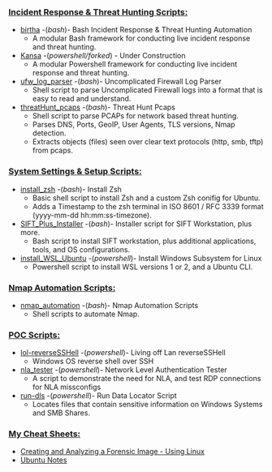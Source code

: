<h3><ins>Incident Response & Threat Hunting Scripts:</ins></h3>

- [birtha](https://github.com/ArronJablonowski/birtha) -(<em>bash</em>)- Bash Incident Response & Threat Hunting Automation
    - A modular Bash framework for conducting live incident response and threat hunting.
- [Kansa](https://github.com/ArronJablonowski/Kansa) -(<em>powershell/forked</em>) - Under Construction 
    - A modular Powershell framework for conducting live incident response and threat hunting.
- [ufw_log_parser](https://github.com/ArronJablonowski/ufw_log_parser) -(<em>bash</em>)- Uncomplicated Firewall Log Parser
    - Shell script to parse Uncomplicated Firewall logs into a format that is easy to read and understand. 
- [threatHunt_pcaps](https://github.com/ArronJablonowski/threatHunt_pcaps) -(<em>bash</em>)- Threat Hunt Pcaps
    - Shell script to parse PCAPs for network based threat hunting.
    - Parses DNS, Ports, GeoIP, User Agents, TLS versions, Nmap detection.
    - Extracts objects (files) seen over clear text protocols (http, smb, tftp) from pcaps.
  
<h3><ins>System Settings & Setup Scripts:</ins></h3>

- [install_zsh](https://github.com/ArronJablonowski/install_zsh) -(<em>bash</em>)- Install Zsh
    - Basic shell script to install Zsh and a custom Zsh conifig for Ubuntu.
    - Adds a Timestamp to the zsh terminal in ISO 8601 / RFC 3339 format (yyyy-mm-dd hh:mm:ss-timezone).
- [SIFT_Plus_Installer](https://github.com/ArronJablonowski/SIFT_Plus_Installer) -(<em>bash</em>)- Installer script for SIFT Workstation, plus more.
    - Bash script to install SIFT workstation, plus additional applications, tools, and OS configurations. 
- [install_WSL_Ubuntu](https://github.com/ArronJablonowski/install_WSL_Ubuntu) -(<em>powershell</em>)- Install Windows Subsystem for Linux
    - Powershell script to install WSL versions 1 or 2, and a Ubuntu CLI.

<h3><ins>Nmap Automation Scripts:</ins></h3>

- [nmap_automation](https://github.com/ArronJablonowski/Nmap_Automation) -(<em>bash</em>)- Nmap Automation Scripts
    - Shell scripts to automate Nmap. 
   
<h3><ins>POC Scripts:</ins></h3>

- [lol-reverseSSHell](https://github.com/ArronJablonowski/lol-reverseSSHell) -(<em>powershell</em>)- Living off Lan reverseSSHell
    - Windows OS reverse shell over SSH
- [nla_tester](https://github.com/ArronJablonowski/nla_tester) -(<em>powershell</em>)- Network Level Authentication Tester
    - A script to demonstrate the need for NLA, and test RDP connections for NLA missconfigs  
- [run-dls](https://github.com/ArronJablonowski/Run-DLS) -(<em>powershell</em>)- Run Data Locator Script
    - Locates files that contain sensitive information on Windows Systems and SMB Shares.

 <h3><ins>My Cheat Sheets:</ins></h3>
 
- [Creating and Analyzing a Forensic Image - Using Linux](https://github.com/ArronJablonowski/ForensicsImaging.md)
- [Ubuntu Notes](https://github.com/ArronJablonowski/UbuntuNotes)


 
  
<!--
**ArronJablonowski/ArronJablonowski** is a ✨ _special_ ✨ repository because its `README.md` (this file) appears on your GitHub profile.

Here are some ideas to get you started:
<h1>🍴💻 Forked Projects:</h1>
- 🔭 I’m currently working on ...
- 🌱 I’m currently learning ...
- 💬 Ask me about ...
- 📫 How to reach me: ...
- 👯 🤔 😄 ⚡ ☕
### Hi there 👋
-->
